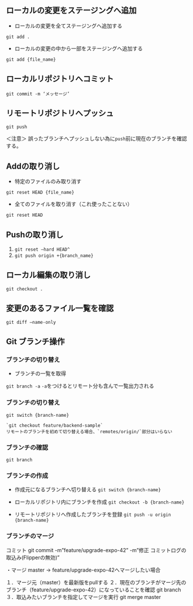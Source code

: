 ## ローカルの変更をステージングへ追加

- ローカルの変更を全てステージングへ追加する

`git add .`

- ローカルの変更の中から一部をステージングへ追加する

`git add {file_name}`

## ローカルリポジトリへコミット

`git commit -m ‘メッセージ’`

## リモートリポジトリへプッシュ

`git push`

＜注意＞
誤ったブランチへプッシュしない為に`push`前に現在のブランチを確認する。

## Addの取り消し

- 特定のファイルのみ取り消す

`git reset HEAD {file_name}`

- 全てのファイルを取り消す（これ使ったことない）

`git reset HEAD`

## Pushの取り消し

1. `git reset —hard HEAD^`
1. `git push origin +{branch_name}`

## ローカル編集の取り消し

`git checkout .`

## 変更のあるファイル一覧を確認

`git diff —name-only`

## Git ブランチ操作

### ブランチの切り替え

- ブランチの一覧を取得

`git branch -a`
`-a`をつけるとリモート分も含んで一覧出力される

### ブランチの切り替え

`git switch {branch-name}`

```
`git checkout feature/backend-sample`
リモートのブランチを初めて切り替える場合、`remotes/origin/`部分はいらない
```

### ブランチの確認

`git branch`

### ブランチの作成

- 作成元になるブランチへ切り替える
`git switch {branch-name}`

- ローカルリポジトリ内にブランチを作成
`git checkout -b {branch-name}`

- リモートリポジトリへ作成したブランチを登録
`git push -u origin {branch-name}`

### ブランチのマージ

コミット
git commit -m”feature/upgrade-expo-42” -m”修正 コミットログの取込み(Flipperの無効)”

・マージ
master → feature/upgrade-expo-42へマージしたい場合

１．マージ元（master）を最新版をpullする
２．現在のブランチがマージ先のブランチ（feature/upgrade-expo-42）になっていることを確認 
	git branch
３．取込みたいブランチを指定してマージを実行
	git merge master
